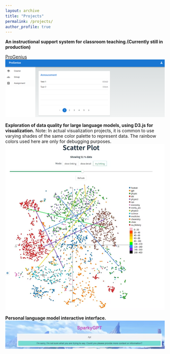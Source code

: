 ```yaml
---
layout: archive
title: "Projects"
permalink: /projects/
author_profile: true
---
```


**An instructional support system for classroom teaching.(Currently still in production)**

[ProGenius](https://ooad-front-end.vercel.app/)
![img](/images\progenius.png)

**Exploration of data quality for large language models, using D3.js for visualization.**
Note: In actual visualization projects, it is common to use varying shades of the same color palette to represent data. The rainbow colors used here are only for debugging purposes.
![img](/images\d3.jpg)

**Personal language model interactive interface.**
![img](/images/gpt.jpg)